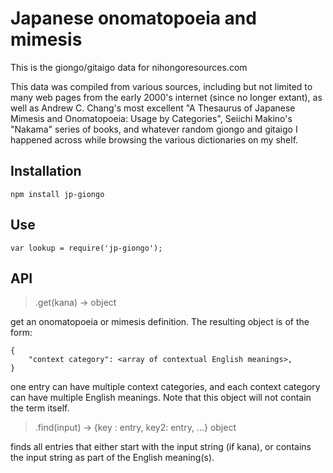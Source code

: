# Japanese onomatopoeia and mimesis

This is the giongo/gitaigo data for nihongoresources.com

This data was compiled from various sources, including
but not limited to many web pages from the early 2000's
internet (since no longer extant), as well as Andrew C.
Chang's most excellent "A Thesaurus of Japanese Mimesis
and Onomatopoeia: Usage by Categories", Seiichi Makino's
"Nakama" series of books, and whatever random giongo
and gitaigo I happened across while browsing the various
dictionaries on my shelf.

## Installation

`npm install jp-giongo`

## Use

`var lookup = require('jp-giongo');`

## API

> .get(kana) -> object

get an onomatopoeia or mimesis definition. The resulting
object is of the form:

```
{
	"context category": <array of contextual English meanings>,
}
```
one entry can have multiple context categories, and each
context category can have multiple English meanings.
Note that this object will not contain the term itself.

> .find(input) -> {key : entry, key2: entry, ...} object

finds all entries that either start with the input string
(if kana), or contains the input string as part of the
English meaning(s).
